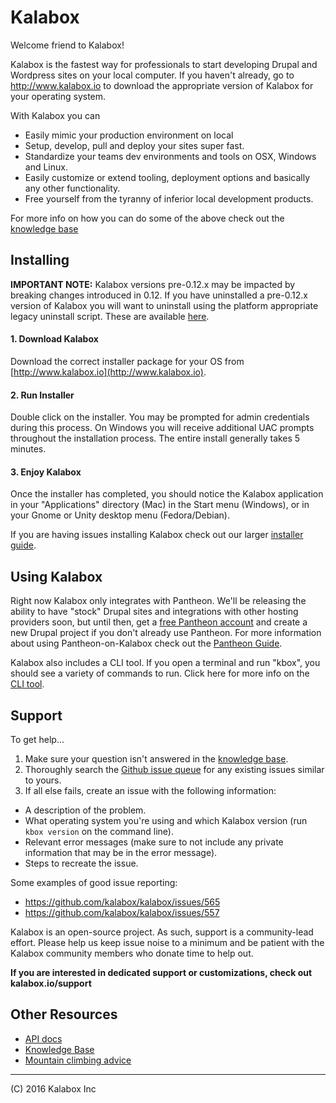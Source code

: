 # Kalabox

Welcome friend to Kalabox!

Kalabox is the fastest way for professionals to start developing Drupal and Wordpress sites on your local computer. If you haven't already, go to http://www.kalabox.io to download the appropriate version of Kalabox for your operating system.

With Kalabox you can

* Easily mimic your production environment on local
* Setup, develop, pull and deploy your sites super fast.
* Standardize your teams dev environments and tools on OSX, Windows and Linux.
* Easily customize or extend tooling, deployment options and basically any other functionality.
* Free yourself from the tyranny of inferior local development products.

For more info on how you can do some of the above check out the [knowledge base](http://support.kalabox.io)

## Installing

**IMPORTANT NOTE:** Kalabox versions pre-0.12.x may be impacted by breaking changes introduced in 0.12. If you have uninstalled a pre-0.12.x version of Kalabox you will want to uninstall using the platform appropriate legacy uninstall script. These are available [here](https://github.com/kalabox/kalabox-cli/tree/447fa1ebc88960f1134322fdef25e6995954f518/scripts).

#### 1. Download Kalabox

Download the correct installer package for your OS from [http://www.kalabox.io](http://www.kalabox.io).

#### 2. Run Installer

Double click on the installer. You may be prompted for admin credentials during this process. On Windows you will receive additional UAC prompts throughout the installation process. The entire install generally takes 5 minutes.

#### 3. Enjoy Kalabox

Once the installer has completed, you should notice the Kalabox application in your "Applications" directory (Mac) in the Start menu (Windows), or in your Gnome or Unity desktop menu (Fedora/Debian).

If you are having issues installing Kalabox check out our larger [installer guide](http://support.kalabox.io/support/solutions/articles/14000006360).

## Using Kalabox

Right now Kalabox only integrates with Pantheon. We'll be releasing the ability to have "stock" Drupal sites and integrations with other hosting providers soon, but until then, get a [free Pantheon account](https://pantheon.io/register) and create a new Drupal project if you don't already use Pantheon. For more information about
using Pantheon-on-Kalabox check out the [Pantheon Guide](https://github.com/kalabox/kalabox-app-pantheon).

Kalabox also includes a CLI tool. If you open a terminal and run "kbox", you should see a variety of commands to run. Click here for more info on the [CLI tool](https://github.com/kalabox/kalabox-cli).

## Support

To get help...

1. Make sure your question isn't answered in the [knowledge base](http://support.kalabox.io/solution/categories).
2. Thoroughly search the [Github issue queue](https://github.com/kalabox/kalabox/issues) for any existing issues similar to yours.
3. If all else fails, create an issue with the following information:

- A description of the problem.
- What operating system you're using and which Kalabox version (run `kbox version` on the command line).
- Relevant error messages (make sure to not include any private information that may be in the error message).
- Steps to recreate the issue.

Some examples of good issue reporting:

- https://github.com/kalabox/kalabox/issues/565
- https://github.com/kalabox/kalabox/issues/557

Kalabox is an open-source project. As such, support is a community-lead effort. Please help us keep issue noise to a minimum and be patient with the Kalabox community members who donate time to help out.

**If you are interested in dedicated support or customizations, check out kalabox.io/support**

## Other Resources

* [API docs](http://api.kalabox.io/)
* [Knowledge Base](http://support.kalabox.io/solution/categories)
* [Mountain climbing advice](https://www.youtube.com/watch?v=tkBVDh7my9Q)

-------------------------------------------------------------------------------------
(C) 2016 Kalabox Inc

